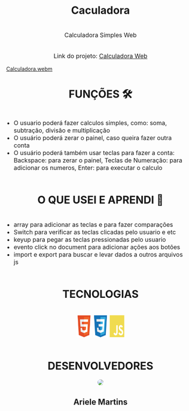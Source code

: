 <h1 align="center">Caculadora</h1>
<p align="center" style="padding:20px; font-size:16px">Calculadora Simples Web</p>
<p align="center" style="font-size:16px">Link do projeto: <a href="https://arielemartins.github.io/exercicios_js/calculadora/" target="_blank">Calculadora Web</a></p>

[Calculadora.webm](https://user-images.githubusercontent.com/83427685/196053519-c6dc1e12-8ac2-4ea2-b8ba-76625ffbb6dd.webm)

<h1 align="center">FUNÇÕES 🛠 </h1>
<ul style="padding:20px; font-size:16px">
    <li> O usuario poderá fazer calculos simples, como: soma, subtração, divisão e multiplicação</li>
    <li> O usuário poderá zerar o painel, caso queira fazer outra conta</li>
    <li>O usuário poderá também usar teclas para fazer a conta: Backspace: para zerar o painel, Teclas de Numeração: para adicionar os numeros, Enter: para executar o calculo </li>
</ul>
<h1 align="center">O QUE USEI E APRENDI 📖</h1>
<ul style="padding:20px; font-size:16px">
    <li> array para adicionar as teclas e para fazer comparações</li>
    <li> Switch para verificar as teclas clicadas pelo usuario e etc</li>
    <li> keyup para pegar as teclas pressionadas pelo usuario</li>
    <li> evento click no document para adicionar ações aos botões</li>
    <li> import e export para buscar e levar dados a outros arquivos js</li>
</ul>

<h1 align="center">TECNOLOGIAS</h1>
<div align="center" style="padding:20px;">
    <img align="center" alt="ari-html5" height='60' width='40' src="https://raw.githubusercontent.com/devicons/devicon/master/icons/html5/html5-original.svg">
    <img align="center" alt="ari-css3" height='60' width='40' src="https://raw.githubusercontent.com/devicons/devicon/master/icons/css3/css3-original.svg">
    <img align="center" alt="ari-js" height='60' width='40' src="https://raw.githubusercontent.com/devicons/devicon/master/icons/javascript/javascript-plain.svg">
</div>

<h1 align="center">DESENVOLVEDORES</h1>
<div align="center">
    <img style="border-radius: 50%" height="200em" src="https://github.com/ArieleMartins.png">
    <h2 >Ariele Martins</h2>
</div>